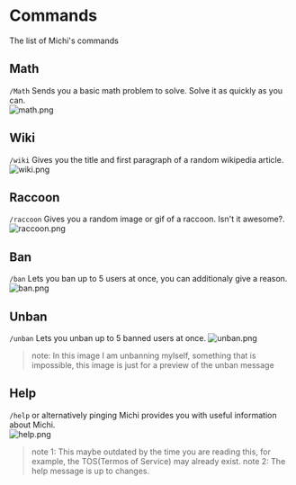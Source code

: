 # Commands
<p> The list of Michi's commands </p>

## Math
``/Math`` Sends you a basic math problem to solve. Solve it as quickly as you can. <br>
![math.png](https://media.discordapp.net/attachments/1073385676210454630/1083123375599271986/image.png)

## Wiki
``/wiki`` Gives you the title and first paragraph of a random wikipedia article.
![wiki.png](https://media.discordapp.net/attachments/1073385676210454630/1083125024577298472/image.png)

## Raccoon
``/raccoon`` Gives you a random image or gif of a raccoon. Isn't it awesome?.
![raccoon.png](https://media.discordapp.net/attachments/1073385676210454630/1083127717022675034/image.png)

## Ban
``/ban`` Lets you ban up to 5 users at once, you can additionaly give a reason. <br>
![ban.png](https://media.discordapp.net/attachments/1073385676210454630/1083131210517192714/image.png)

## Unban
``/unban`` Lets you unban up to 5 banned users at once. 
![unban.png](https://media.discordapp.net/attachments/1073385676210454630/1083132000623415346/image.png) <br>
 >note: In this image I am unbanning mylself, something that is impossible, this image is just for a preview of the unban message

## Help
``/help`` or alternatively pinging Michi provides you with useful information about Michi. <br>
![help.png](https://media.discordapp.net/attachments/1073385676210454630/1083134256114565180/image.png)
> note 1: This maybe outdated by the time you are reading this, for example, the TOS(Termos of Service) may already exist.
> note 2: The help message is up to changes.
